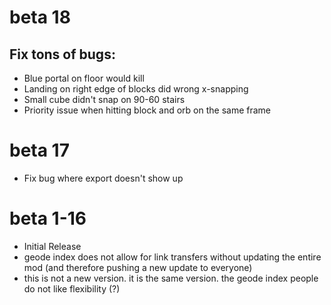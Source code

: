 # beta 18
## Fix tons of bugs:
- Blue portal on floor would kill
- Landing on right edge of blocks did wrong x-snapping
- Small cube didn't snap on 90-60 stairs
- Priority issue when hitting block and orb on the same frame

# beta 17
- Fix bug where export doesn't show up

# beta 1-16
- Initial Release
- geode index does not allow for link transfers without updating the entire mod (and therefore pushing a new update to everyone)
- this is not a new version. it is the same version. the geode index people do not like flexibility (?) 